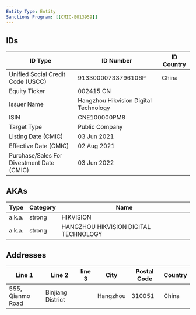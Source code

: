```yaml
---
Entity Type: Entity
Sanctions Program: [[CMIC-EO13959]]
---
```


## IDs
| ID Type | ID Number | ID Country |
|---------|-----------|------------|
| Unified Social Credit Code (USCC) | 91330000733796106P | China |
| Equity Ticker | 002415 CN |  |
| Issuer Name | Hangzhou Hikvision Digital Technology |  |
| ISIN | CNE100000PM8 |  |
| Target Type | Public Company |  |
| Listing Date (CMIC) | 03 Jun 2021 |  |
| Effective Date (CMIC) | 02 Aug 2021 |  |
| Purchase/Sales For Divestment Date (CMIC) | 03 Jun 2022 |  |


## AKAs
| Type | Category | Name      | 
|------|----------|-----------|
| a.k.a. | strong | HIKVISION |
| a.k.a. | strong | HANGZHOU HIKVISION DIGITAL TECHNOLOGY |


## Addresses
| Line 1 | Line 2 | line 3 | City | Postal Code| Country | 
|--------|--------|--------|------|------------|---------|
| 555, Qianmo Road | Binjiang District |  | Hangzhou | 310051 | China |

